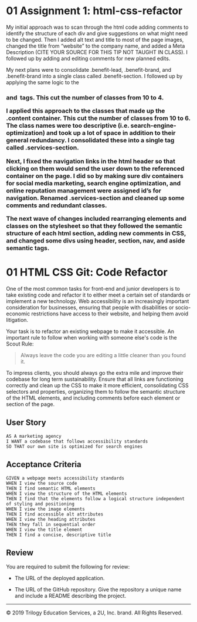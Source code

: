 
# 01 Assignment 1: html-css-refactor

My initial approach was to scan through the html code adding comments to identify the structure of each div and give suggestions on what might need to be changed. Then I added alt text and title to most of the page images, changed the title from “website” to the company name, and added a Meta Description (CITE YOUR SOURCE FOR THIS TIP NOT TAUGHT IN CLASS). I followed up by adding and editing comments for new planned edits.

My next plans were to consolidate .benefit-lead, .benefit-brand, and .benefit-brand into a single class called .benefit-section. I followed up by applying the same logic to the <h3> and <img>  tags. This cut the number of classes from 10 to 4.

I applied this approach to the classes that made up the .content container. This cut the number of classes from 10 to 6. The class names were too descriptive (i.e. search-engine-optimization) and took up a lot of space in addition to their general redundancy. I consolidated these into a single tag called .services-section.

Next, I fixed the navigation links in the html header so that clicking on them would send the user down to the referenced container on the page. I did so by making sure div containers for social media marketing, search engine optimization, and online reputation management were assigned id’s for navigation. Renamed .services-section and cleaned up some comments and redundant classes.

The next wave of changes included rearranging elements and classes on the stylesheet so that they followed the semantic structure of each html section, adding  new comments in CSS, and changed some divs using header, section, nav, and aside semantic tags.



# 01 HTML CSS Git: Code Refactor

One of the most common tasks for front-end and junior developers is to take existing code and refactor it to either meet a certain set of standards or implement a new technology. Web accessibility is an increasingly important consideration for businesses, ensuring that people with disabilities or socio-economic restrictions have access to their website, and helping them avoid litigation.

Your task is to refactor an existing webpage to make it accessible. An important rule to follow when working with someone else's code is the Scout Rule:

> Always leave the code you are editing a little cleaner than you found it.

To impress clients, you should always go the extra mile and improve their codebase for long term sustainability. Ensure that all links are functioning correctly and clean up the CSS to make it more efficient, consolidating CSS selectors and properties, organizing them to follow the semantic structure of the HTML elements, and including comments before each element or section of the page.

## User Story

```
AS A marketing agency
I WANT a codebase that follows accessibility standards
SO THAT our own site is optimized for search engines
```

## Acceptance Criteria

```
GIVEN a webpage meets accessibility standards
WHEN I view the source code
THEN I find semantic HTML elements
WHEN I view the structure of the HTML elements
THEN I find that the elements follow a logical structure independent of styling and positioning
WHEN I view the image elements
THEN I find accessible alt attributes
WHEN I view the heading attributes
THEN they fall in sequential order
WHEN I view the title element
THEN I find a concise, descriptive title
```

## Review

You are required to submit the following for review:

* The URL of the deployed application.

* The URL of the GitHub repository. Give the repository a unique name and include a README describing the project.

- - -
© 2019 Trilogy Education Services, a 2U, Inc. brand. All Rights Reserved.
